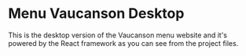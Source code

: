 # Menu Vaucanson Desktop

This is the desktop version of the Vaucanson menu website and it's powered by the React framework as you can see from the project files.

